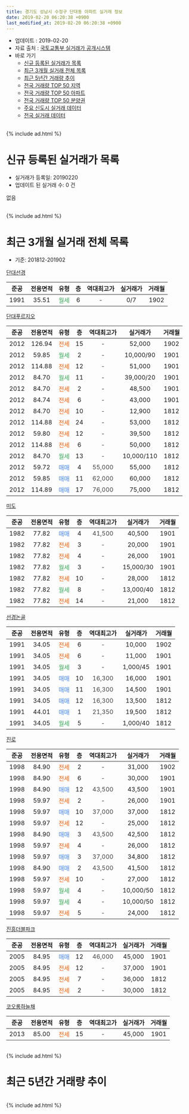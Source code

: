 ```yaml
---
title: 경기도 성남시 수정구 단대동 아파트 실거래 정보
date: 2019-02-20 06:20:38 +0900
last_modified_at: 2019-02-20 06:20:38 +0900
---
```


* 업데이트 : 2019-02-20
* 자료 출처 : [국토교통부 실거래가 공개시스템](http://rt.molit.go.kr)
* 바로 가기
    * [신규 등록된 실거래가 목록](#신규-등록된-실거래가-목록)
    * [최근 3개월 실거래 전체 목록](#최근-3개월-실거래-전체-목록)
    * [최근 5년간 거래량 추이](#최근-5년간-거래량-추이)
    * [전국 거래량 TOP 50 지역](https://inasie.github.io/apt-trade-info/최근-3개월-전국에서-가장-거래가-많이-발생한-지역)
    * [전국 거래량 TOP 50 아파트](https://inasie.github.io/apt-trade-info/최근-3개월-전국에서-가장-거래가-많이-발생한-아파트)
    * [전국 거래량 TOP 50 분양권](https://inasie.github.io/apt-trade-info/최근-3개월-전국에서-가장-거래가-많이-발생한-분양권)
    * [주요 신도시 실거래 데이터](https://inasie.github.io/apt-trade-info/주요-신도시)
    * [전국 실거래 데이터](https://inasie.github.io/apt-trade-info/전국)
<br>
{% include ad.html %}
<br>

# 신규 등록된 실거래가 목록
* 실거래가 등록일: 20190220
* 업데이트 된 실거래 수: 0 건

없음

<br>
{% include ad.html %}
<br>

# 최근 3개월 실거래 전체 목록
* 기준: 201812-201902


[단대선경](https://search.naver.com/search.naver?query=%EA%B2%BD%EA%B8%B0%EB%8F%84+%EC%84%B1%EB%82%A8%EC%8B%9C+%EC%88%98%EC%A0%95%EA%B5%AC+%EB%8B%A8%EB%8C%80%EB%8F%99+%EB%8B%A8%EB%8C%80%EC%84%A0%EA%B2%BD)

|준공|전용면적|유형|층|역대최고가|실거래가|거래월|
|:---:|:---:|:---:|:---:|:---:|:---:|:---:|
|1991|35.51|<span style="color:#34a853">월세</span>|6|<span style="color:#444444">-</span>|0/7|1902|

[단대푸르지오](https://search.naver.com/search.naver?query=%EA%B2%BD%EA%B8%B0%EB%8F%84+%EC%84%B1%EB%82%A8%EC%8B%9C+%EC%88%98%EC%A0%95%EA%B5%AC+%EB%8B%A8%EB%8C%80%EB%8F%99+%EB%8B%A8%EB%8C%80%ED%91%B8%EB%A5%B4%EC%A7%80%EC%98%A4)

|준공|전용면적|유형|층|역대최고가|실거래가|거래월|
|:---:|:---:|:---:|:---:|:---:|:---:|:---:|
|2012|126.94|<span style="color:#ff5a00">전세</span>|15|<span style="color:#444444">-</span>|52,000|1902|
|2012|59.85|<span style="color:#34a853">월세</span>|2|<span style="color:#444444">-</span>|10,000/90|1901|
|2012|114.88|<span style="color:#ff5a00">전세</span>|12|<span style="color:#444444">-</span>|51,000|1901|
|2012|84.70|<span style="color:#34a853">월세</span>|11|<span style="color:#444444">-</span>|39,000/20|1901|
|2012|84.70|<span style="color:#ff5a00">전세</span>|2|<span style="color:#444444">-</span>|48,500|1901|
|2012|84.74|<span style="color:#ff5a00">전세</span>|6|<span style="color:#444444">-</span>|43,000|1901|
|2012|84.70|<span style="color:#ff5a00">전세</span>|10|<span style="color:#444444">-</span>|12,900|1812|
|2012|114.88|<span style="color:#ff5a00">전세</span>|24|<span style="color:#444444">-</span>|53,000|1812|
|2012|59.80|<span style="color:#ff5a00">전세</span>|12|<span style="color:#444444">-</span>|39,500|1812|
|2012|114.88|<span style="color:#ff5a00">전세</span>|6|<span style="color:#444444">-</span>|50,000|1812|
|2012|84.70|<span style="color:#34a853">월세</span>|13|<span style="color:#444444">-</span>|10,000/110|1812|
|2012|59.72|<span style="color:#4285f3">매매</span>|4|<span style="color:#444444">55,000</span>|55,000|1812|
|2012|59.85|<span style="color:#4285f3">매매</span>|11|<span style="color:#444444">62,000</span>|60,000|1812|
|2012|114.89|<span style="color:#4285f3">매매</span>|17|<span style="color:#444444">76,000</span>|75,000|1812|

[미도](https://search.naver.com/search.naver?query=%EA%B2%BD%EA%B8%B0%EB%8F%84+%EC%84%B1%EB%82%A8%EC%8B%9C+%EC%88%98%EC%A0%95%EA%B5%AC+%EB%8B%A8%EB%8C%80%EB%8F%99+%EB%AF%B8%EB%8F%84)

|준공|전용면적|유형|층|역대최고가|실거래가|거래월|
|:---:|:---:|:---:|:---:|:---:|:---:|:---:|
|1982|77.82|<span style="color:#4285f3">매매</span>|4|<span style="color:#444444">41,500</span>|40,500|1901|
|1982|77.82|<span style="color:#ff5a00">전세</span>|3|<span style="color:#444444">-</span>|20,000|1901|
|1982|77.82|<span style="color:#ff5a00">전세</span>|4|<span style="color:#444444">-</span>|26,000|1901|
|1982|77.82|<span style="color:#34a853">월세</span>|3|<span style="color:#444444">-</span>|15,000/30|1901|
|1982|77.82|<span style="color:#ff5a00">전세</span>|10|<span style="color:#444444">-</span>|28,000|1812|
|1982|77.82|<span style="color:#34a853">월세</span>|8|<span style="color:#444444">-</span>|13,000/40|1812|
|1982|77.82|<span style="color:#ff5a00">전세</span>|14|<span style="color:#444444">-</span>|21,000|1812|

[선경논골](https://search.naver.com/search.naver?query=%EA%B2%BD%EA%B8%B0%EB%8F%84+%EC%84%B1%EB%82%A8%EC%8B%9C+%EC%88%98%EC%A0%95%EA%B5%AC+%EB%8B%A8%EB%8C%80%EB%8F%99+%EC%84%A0%EA%B2%BD%EB%85%BC%EA%B3%A8)

|준공|전용면적|유형|층|역대최고가|실거래가|거래월|
|:---:|:---:|:---:|:---:|:---:|:---:|:---:|
|1991|34.05|<span style="color:#ff5a00">전세</span>|6|<span style="color:#444444">-</span>|10,000|1902|
|1991|34.05|<span style="color:#ff5a00">전세</span>|6|<span style="color:#444444">-</span>|11,000|1901|
|1991|34.05|<span style="color:#34a853">월세</span>|3|<span style="color:#444444">-</span>|1,000/45|1901|
|1991|34.05|<span style="color:#4285f3">매매</span>|10|<span style="color:#444444">16,300</span>|16,000|1901|
|1991|34.05|<span style="color:#4285f3">매매</span>|11|<span style="color:#444444">16,300</span>|14,500|1901|
|1991|34.05|<span style="color:#4285f3">매매</span>|12|<span style="color:#444444">16,300</span>|13,500|1812|
|1991|44.01|<span style="color:#4285f3">매매</span>|1|<span style="color:#444444">21,350</span>|19,500|1812|
|1991|34.05|<span style="color:#34a853">월세</span>|5|<span style="color:#444444">-</span>|1,000/40|1812|

[진로](https://search.naver.com/search.naver?query=%EA%B2%BD%EA%B8%B0%EB%8F%84+%EC%84%B1%EB%82%A8%EC%8B%9C+%EC%88%98%EC%A0%95%EA%B5%AC+%EB%8B%A8%EB%8C%80%EB%8F%99+%EC%A7%84%EB%A1%9C)

|준공|전용면적|유형|층|역대최고가|실거래가|거래월|
|:---:|:---:|:---:|:---:|:---:|:---:|:---:|
|1998|84.90|<span style="color:#ff5a00">전세</span>|2|<span style="color:#444444">-</span>|31,000|1902|
|1998|84.90|<span style="color:#ff5a00">전세</span>|6|<span style="color:#444444">-</span>|30,000|1901|
|1998|84.90|<span style="color:#4285f3">매매</span>|12|<span style="color:#444444">43,500</span>|43,500|1901|
|1998|59.97|<span style="color:#ff5a00">전세</span>|2|<span style="color:#444444">-</span>|26,000|1901|
|1998|59.97|<span style="color:#4285f3">매매</span>|10|<span style="color:#444444">37,000</span>|37,000|1812|
|1998|59.97|<span style="color:#ff5a00">전세</span>|12|<span style="color:#444444">-</span>|25,000|1812|
|1998|84.90|<span style="color:#4285f3">매매</span>|3|<span style="color:#444444">43,500</span>|42,500|1812|
|1998|59.97|<span style="color:#ff5a00">전세</span>|4|<span style="color:#444444">-</span>|26,000|1812|
|1998|59.97|<span style="color:#4285f3">매매</span>|3|<span style="color:#444444">37,000</span>|34,800|1812|
|1998|84.90|<span style="color:#4285f3">매매</span>|2|<span style="color:#444444">43,500</span>|41,500|1812|
|1998|59.97|<span style="color:#ff5a00">전세</span>|10|<span style="color:#444444">-</span>|27,000|1812|
|1998|59.97|<span style="color:#34a853">월세</span>|4|<span style="color:#444444">-</span>|10,000/50|1812|
|1998|59.97|<span style="color:#34a853">월세</span>|4|<span style="color:#444444">-</span>|10,000/50|1812|
|1998|59.97|<span style="color:#ff5a00">전세</span>|5|<span style="color:#444444">-</span>|24,000|1812|


<script async src="//pagead2.googlesyndication.com/pagead/js/adsbygoogle.js"></script>
<!-- 기본 -->
<ins class="adsbygoogle"
     style="display:block"
     data-ad-client="ca-pub-2446590836940007"
     data-ad-slot="1659523306"
     data-ad-format="auto"
     data-full-width-responsive="true"></ins>
<script>
(adsbygoogle = window.adsbygoogle || []).push({});
</script>


[진흥더블파크](https://search.naver.com/search.naver?query=%EA%B2%BD%EA%B8%B0%EB%8F%84+%EC%84%B1%EB%82%A8%EC%8B%9C+%EC%88%98%EC%A0%95%EA%B5%AC+%EB%8B%A8%EB%8C%80%EB%8F%99+%EC%A7%84%ED%9D%A5%EB%8D%94%EB%B8%94%ED%8C%8C%ED%81%AC)

|준공|전용면적|유형|층|역대최고가|실거래가|거래월|
|:---:|:---:|:---:|:---:|:---:|:---:|:---:|
|2005|84.95|<span style="color:#4285f3">매매</span>|12|<span style="color:#444444">46,000</span>|45,000|1901|
|2005|84.95|<span style="color:#ff5a00">전세</span>|12|<span style="color:#444444">-</span>|37,000|1901|
|2005|84.95|<span style="color:#ff5a00">전세</span>|7|<span style="color:#444444">-</span>|36,000|1812|
|2005|84.95|<span style="color:#ff5a00">전세</span>|2|<span style="color:#444444">-</span>|30,000|1812|

[코오롱하늘채](https://search.naver.com/search.naver?query=%EA%B2%BD%EA%B8%B0%EB%8F%84+%EC%84%B1%EB%82%A8%EC%8B%9C+%EC%88%98%EC%A0%95%EA%B5%AC+%EB%8B%A8%EB%8C%80%EB%8F%99+%EC%BD%94%EC%98%A4%EB%A1%B1%ED%95%98%EB%8A%98%EC%B1%84)

|준공|전용면적|유형|층|역대최고가|실거래가|거래월|
|:---:|:---:|:---:|:---:|:---:|:---:|:---:|
|2013|85.00|<span style="color:#ff5a00">전세</span>|15|<span style="color:#444444">-</span>|45,000|1901|


<br>
{% include ad.html %}
<br>

# 최근 5년간 거래량 추이


<div style="width:100%;">
    <canvas id="deal_progress" height="200"></canvas>
</div>

<script>
new Chart(document.getElementById("deal_progress"), {
    type: 'line',
    data: {
        labels: ['201402','201403','201404','201405','201406','201407','201408','201409','201410','201411','201412','201501','201502','201503','201504','201505','201506','201507','201508','201509','201510','201511','201512','201601','201602','201603','201604','201605','201606','201607','201608','201609','201610','201611','201612','201701','201702','201703','201704','201705','201706','201707','201708','201709','201710','201711','201712','201801','201802','201803','201804','201805','201806','201807','201808','201809','201810','201811','201812','201901','201902'],
        datasets: [{
            label: '매매',
            pointRadius: 1,
            data: [28, 24, 13, 10, 19, 20, 16, 27, 17, 10, 12, 12, 21, 25, 25, 6, 18, 20, 11, 21, 15, 7, 10, 13, 16, 17, 14, 15, 29, 38, 39, 30, 24, 11, 12, 8, 21, 19, 29, 24, 34, 31, 20, 24, 11, 12, 22, 29, 24, 34, 12, 23, 15, 24, 52, 29, 15, 8, 9, 5, 0],
            borderColor: "rgba(255, 201, 14, 1)",
            backgroundColor: "rgba(255, 201, 14, 0.5)",
            fill: false,
            lineTension: 0
        },{
            label: '전월세',
            pointRadius: 1,
            data: [21, 15, 11, 13, 12, 20, 27, 51, 53, 36, 14, 18, 22, 22, 19, 17, 20, 16, 10, 14, 13, 9, 13, 19, 17, 14, 23, 20, 15, 33, 33, 36, 28, 30, 18, 16, 21, 28, 20, 21, 22, 14, 25, 15, 14, 11, 10, 19, 17, 25, 20, 22, 23, 16, 31, 26, 27, 32, 17, 14, 4],
            borderColor: "rgba(0, 141, 185, 1)",
            backgroundColor: "rgba(0, 141, 185, 0.5)",
            fill: false,
            lineTension: 0
        }
        ]
    },
    options: {
        responsive: true,
        title: {
            display: false
        },
        tooltips: {
            mode: 'index',
            intersect: false
        },
        hover: {
            mode: 'nearest',
            intersect: true
        },
        scales: {
            xAxes: [{
                display: true,
                scaleLabel: {
                    display: true,
                    labelString: '년/월'
                }
            }],
            yAxes: [{
                display: true,
                ticks: {
                    suggestedMin: 0,
                },
                scaleLabel: {
                    display: true,
                    labelString: '실거래 수'
                }
            }]
        }
    }
});

</script>


<br>
{% include ad.html %}
<br>

